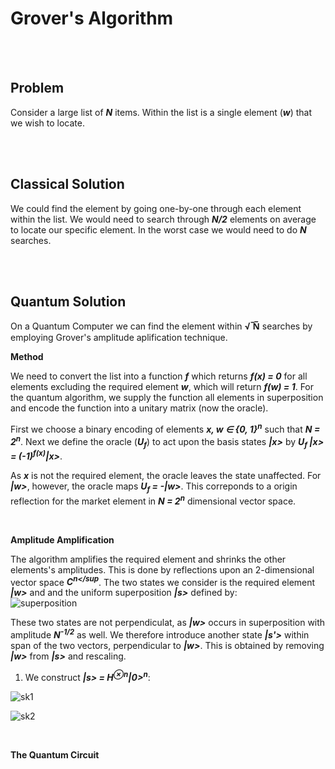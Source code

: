 
<h1> Grover's Algorithm </h1>

</br></br>

<h2>Problem</h2>
  
Consider a large list of __*N*__ items. Within the list is a single element (__*w*__) that we wish to locate. 

</br></br>

<h2>Classical Solution</h2>

We could find the element by going one-by-one through each element within the list. We would need to search through __*N/2*__ elements on average to locate our specific element. In the worst case we would need to do __*N*__ searches.

</br></br>

<h2>Quantum Solution</h2>

On a Quantum Computer we can find the element within __&#8730; &#x305;N&#x305;__ searches by employing Grover's amplitude aplification technique.
</br>

__Method__

We need to convert the list into a function __*f*__ which returns __*f(x) = 0*__ for all elements excluding the required element __*w*__, which will return __*f(w) = 1*__. For the quantum algorithm, we supply the function all elements in superposition and encode the function into a unitary matrix (now the oracle).

First we choose a binary encoding of elements __*x, w ∈ {0, 1}<sup>n</sup>*__ such that __*N = 2<sup>n</sup>*__. Next we define the oracle (__*U<sub>f</sub>*__) to act upon the basis states __*|x>*__ by __*U<sub>f</sub> |x> = (-1)<sup>f(x)</sup>|x>*__.

As __*x*__ is not the required element, the oracle leaves the state unaffected. For __*|w>*__, however, the oracle maps __*U<sub>f</sub> = -|w>*__. This correponds to a origin reflection for the market element in __*N = 2<sup>n</sup>*__ dimensional vector space.

</br>

__Amplitude Amplification__

The algorithm amplifies the required element and shrinks the other elements's amplitudes. This is done by reflections upon an 2-dimensional vector space __*C<sup>n</sup*__. The two states we consider is the required element __*|w>*__ and and the uniform superposition __*|s>*__ defined by:</br>
![superposition](https://user-images.githubusercontent.com/68278907/87779800-b856c800-c82d-11ea-8795-85eb2e5b7e24.jpg)

These two states are not perpendiculat, as __*|w>*__ occurs in superposition with amplitude __*N<sup>-1/2</sup>*__ as well. We therefore introduce another state __*|s'>*__ within span of the two vectors, perpendicular to __*|w>*__. This is obtained by removing __*|w>*__ from __*|s>*__ and rescaling.

1. We construct __*|s> = H<sup>⊗n</sup>|0><sup>n</sup>*__:

![sk1](https://user-images.githubusercontent.com/68278907/87781143-65324480-c830-11ea-965f-6f99d73d4d5e.jpg)

![sk2](https://user-images.githubusercontent.com/68278907/87790167-6b302180-c840-11ea-8976-2b024b1d069a.jpg)





</br>

__The Quantum Circuit__

